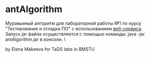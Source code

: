 # antAlgorithm
Муравьиный алгоритм для лабораторной работы №1 по курсу "Тестирование и отладка ПО" с использованием [веб-сервиса](https://github.com/ImpudentPenguin/graphLogic). \
Запуск jar файла осуществляется с помощью команды: java -jar antAlgorithm.jar в консоли. \

by Elena Makeeva for TaDS labs in BMSTU
